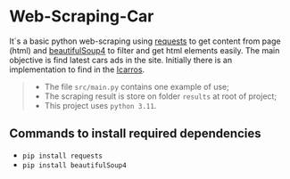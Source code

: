# Web-Scraping-Car
It´s a basic python web-scraping using [requests](https://requests.readthedocs.io/en/latest/) to get content from page (html) and 
[beautifulSoup4](https://www.crummy.com/software/BeautifulSoup/bs4/doc/) to filter and get html elements easily. 
The main objective is find latest cars ads in the site. Initially there is an implementation
to find in the [Icarros](https://www.icarros.com.br/ache/listaanuncios.jsp).

> - The file `src/main.py` contains one example of use;
> - The scraping result is store on folder `results` at root of project;
> - This project uses `python 3.11`.

## Commands to install required dependencies

- `pip install requests` 
- `pip install beautifulSoup4`